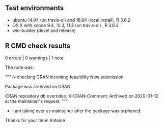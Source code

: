 ## Test environments
* ubuntu 14.04 (on travis-ci) and 18.04 (local install), R 3.6.2
* OS X with xcode 9.4, 10.3, 11.3 (on travis-ci) , R 3.6.2
* win-builder (devel and release)

## R CMD check results

0 errors | 0 warnings | 1 note

The note was:

"""
N  checking CRAN incoming feasibility
   New submission
   
   Package was archived on CRAN
   
   CRAN repository db overrides:
     X-CRAN-Comment: Archived on 2020-01-12 at the maintainer's request.
"""

* I am taking over as maintainer after the package was orphaned.

Thanks for your time!
Antoine
